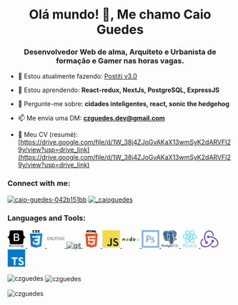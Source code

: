 <h1 align="center">Olá mundo! 👋, Me chamo Caio Guedes</h1>
<h3 align="center">Desenvolvedor Web de alma, Arquiteto e Urbanista de formação e Gamer nas horas vagas.</h3>

- 🔭 Estou atualmente fazendo: [Postiti v3.0](https://github.com/czguedes/postitiV3.0)

- 🌱 Estou aprendendo: **React-redux, NextJs, PostgreSQL, ExpressJS**

- 💬 Pergunte-me sobre: **cidades inteligentes, react, sonic the hedgehog**

- 📫 Me envia uma DM: **czguedes.dev@gmail.com**

- 📄 Meu CV (resumé): [https://drive.google.com/file/d/1W_38j4ZJoGvAKaX13wmSyK2dARVFI29y/view?usp=drive_link](https://drive.google.com/file/d/1W_38j4ZJoGvAKaX13wmSyK2dARVFI29y/view?usp=drive_link)

<h3 align="left">Connect with me:</h3>
<p align="left">
<a href="https://linkedin.com/in/caio-guedes-042b151bb" target="blank"><img align="center" src="https://raw.githubusercontent.com/rahuldkjain/github-profile-readme-generator/master/src/images/icons/Social/linked-in-alt.svg" alt="caio-guedes-042b151bb" height="30" width="40" /></a>
<a href="https://discord.gg/_caioguedes" target="blank"><img align="center" src="https://raw.githubusercontent.com/rahuldkjain/github-profile-readme-generator/master/src/images/icons/Social/discord.svg" alt="_caioguedes" height="30" width="40" /></a>
</p>

<h3 align="left">Languages and Tools:</h3>
<p align="left"> <a href="https://getbootstrap.com" target="_blank" rel="noreferrer"> <img src="https://raw.githubusercontent.com/devicons/devicon/master/icons/bootstrap/bootstrap-plain-wordmark.svg" alt="bootstrap" width="40" height="40"/> </a> <a href="https://www.w3schools.com/css/" target="_blank" rel="noreferrer"> <img src="https://raw.githubusercontent.com/devicons/devicon/master/icons/css3/css3-original-wordmark.svg" alt="css3" width="40" height="40"/> </a> <a href="https://expressjs.com" target="_blank" rel="noreferrer"> <img src="https://raw.githubusercontent.com/devicons/devicon/master/icons/express/express-original-wordmark.svg" alt="express" width="40" height="40"/> </a> <a href="https://git-scm.com/" target="_blank" rel="noreferrer"> <img src="https://www.vectorlogo.zone/logos/git-scm/git-scm-icon.svg" alt="git" width="40" height="40"/> </a> <a href="https://www.w3.org/html/" target="_blank" rel="noreferrer"> <img src="https://raw.githubusercontent.com/devicons/devicon/master/icons/html5/html5-original-wordmark.svg" alt="html5" width="40" height="40"/> </a> <a href="https://developer.mozilla.org/en-US/docs/Web/JavaScript" target="_blank" rel="noreferrer"> <img src="https://raw.githubusercontent.com/devicons/devicon/master/icons/javascript/javascript-original.svg" alt="javascript" width="40" height="40"/> </a> <a href="https://nodejs.org" target="_blank" rel="noreferrer"> <img src="https://raw.githubusercontent.com/devicons/devicon/master/icons/nodejs/nodejs-original-wordmark.svg" alt="nodejs" width="40" height="40"/> </a> <a href="https://www.photoshop.com/en" target="_blank" rel="noreferrer"> <img src="https://raw.githubusercontent.com/devicons/devicon/master/icons/photoshop/photoshop-line.svg" alt="photoshop" width="40" height="40"/> </a> <a href="https://www.postgresql.org" target="_blank" rel="noreferrer"> <img src="https://raw.githubusercontent.com/devicons/devicon/master/icons/postgresql/postgresql-original-wordmark.svg" alt="postgresql" width="40" height="40"/> </a> <a href="https://reactjs.org/" target="_blank" rel="noreferrer"> <img src="https://raw.githubusercontent.com/devicons/devicon/master/icons/react/react-original-wordmark.svg" alt="react" width="40" height="40"/> </a> <a href="https://redux.js.org" target="_blank" rel="noreferrer"> <img src="https://raw.githubusercontent.com/devicons/devicon/master/icons/redux/redux-original.svg" alt="redux" width="40" height="40"/> </a> <a href="https://www.typescriptlang.org/" target="_blank" rel="noreferrer"> <img src="https://raw.githubusercontent.com/devicons/devicon/master/icons/typescript/typescript-original.svg" alt="typescript" width="40" height="40"/> </a> </p>

<p><img align="left" src="https://github-readme-stats.vercel.app/api/top-langs?username=czguedes&show_icons=true&locale=en&layout=compact" alt="czguedes" /></p>

<p>&nbsp;<img align="center" src="https://github-readme-stats.vercel.app/api?username=czguedes&show_icons=true&locale=en" alt="czguedes" /></p>

<p><img align="center" src="https://github-readme-streak-stats.herokuapp.com/?user=czguedes&" alt="czguedes" /></p>
